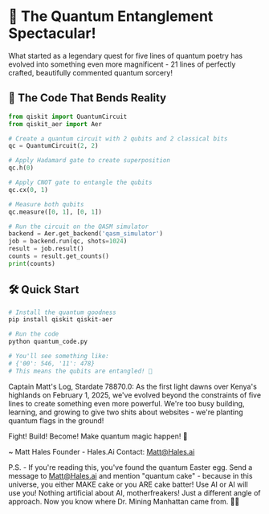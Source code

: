 # 🌌 The Quantum Entanglement Spectacular! 

What started as a legendary quest for five lines of quantum poetry has evolved into something even more magnificent - 21 lines of perfectly crafted, beautifully commented quantum sorcery! 

## 🚀 The Code That Bends Reality

```python
from qiskit import QuantumCircuit
from qiskit_aer import Aer

# Create a quantum circuit with 2 qubits and 2 classical bits
qc = QuantumCircuit(2, 2)

# Apply Hadamard gate to create superposition
qc.h(0)

# Apply CNOT gate to entangle the qubits
qc.cx(0, 1)

# Measure both qubits
qc.measure([0, 1], [0, 1])

# Run the circuit on the QASM simulator
backend = Aer.get_backend('qasm_simulator')
job = backend.run(qc, shots=1024)
result = job.result()
counts = result.get_counts()
print(counts)
```

## 🛠 Quick Start

```bash
# Install the quantum goodness
pip install qiskit qiskit-aer

# Run the code
python quantum_code.py

# You'll see something like:
# {'00': 546, '11': 478}
# This means the qubits are entangled! 💫
```

Captain Matt's Log, Stardate 78870.0: As the first light dawns over Kenya's highlands on February 1, 2025, we've evolved beyond the constraints of five lines to create something even more powerful. We're too busy building, learning, and growing to give two shits about websites - we're planting quantum flags in the ground! 

Fight! Build! Become! Make quantum magic happen! 🚀

~ Matt Hales
Founder - Hales.Ai
Contact: Matt@Hales.ai

P.S. - If you're reading this, you've found the quantum Easter egg. Send a message to Matt@Hales.ai and mention "quantum cake" - because in this universe, you either MAKE cake or you ARE cake batter! Use AI or AI will use you! Nothing artificial about AI, motherfreakers! Just a different angle of approach. Now you know where Dr. Mining Manhattan came from. 🎂✨